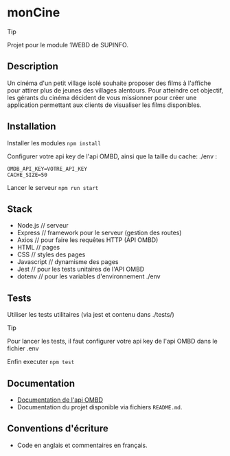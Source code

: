 # monCine

> [!TIP]
> Projet pour le module 1WEBD de SUPINFO.

## Description 
Un cinéma d'un petit village isolé souhaite proposer des films à l'affiche pour attirer plus de jeunes des villages alentours.
Pour atteindre cet objectif, les gérants du cinéma décident de vous missionner pour créer une application permettant aux clients de visualiser les films disponibles.


## Installation
Installer les modules 
`npm install`

Configurer votre api key de l'api OMBD, ainsi que la taille du cache:
./env : 
```
OMDB_API_KEY=VOTRE_API_KEY
CACHE_SIZE=50
```


Lancer le serveur
`npm run start`

## Stack
- Node.js // serveur
- Express // framework pour le serveur (gestion des routes)
- Axios // pour faire les requêtes HTTP (API OMBD)
- HTML // pages
- CSS // styles des pages
- Javascript // dynamisme des pages
- Jest // pour les tests unitaires de l'API OMBD
- dotenv // pour les variables d'environnement ./env

## Tests
Utiliser les tests utilitaires (via jest et contenu dans ./tests/)
> [!TIP]
> Pour lancer les tests, il faut configurer votre api key de l'api OMBD dans le fichier .env
> 
> Enfin executer `npm test`

## Documentation
- [Documentation de l'api OMBD](https://www.omdbapi.com/)
- Documentation du projet disponible via fichiers `README.md`.

## Conventions d'écriture
- Code en anglais et commentaires en français.